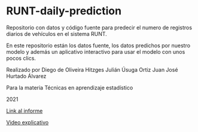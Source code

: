 # RUNT-daily-prediction

Repositorio con datos y código fuente para predecir el numero de registros diarios de vehículos en el sistema RUNT.


En este repositorio están los datos fuente, los datos predichos por nuestro modelo y además un aplicativo interactivo para usar el modelo con unos pocos clics.

Realizado por 
Diego de Oliveira Hitzges
Julián Úsuga Ortiz
Juan José Hurtado Álvarez

Para la materia Técnicas en aprendizaje estadístico

2021

[Link al informe](https://julian4u0.github.io/RUNT-daily-prediction/)

[Video explicativo](https://youtu.be/7W1JvyWIGhI)

